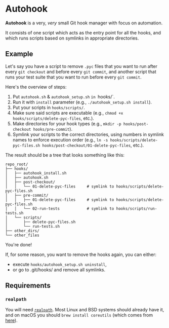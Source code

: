 # Autohook

**Autohook** is a very, _very_ small Git hook manager with focus on automation.

It consists of one script which acts as the entry point for all the hooks, and which runs scripts based on symlinks in appropriate directories.

## Example

Let's say you have a script to remove `.pyc` files that you want to run after every `git checkout` and before every `git commit`, and another script that runs your test suite that you want to run before every `git commit`.

Here's the overview of steps:

1. Put `autohook.sh` & `autohook_setup.sh` `in `hooks/`.
2. Run it with `install` parameter (e.g., `./autohook_setup.sh install`).
3. Put your scripts in `hooks/scripts/`.
4. Make sure said scripts are executable (e.g., `chmod +x hooks/scripts/delete-pyc-files`, etc.).
5. Make directories for your hook types (e.g., `mkdir -p hooks/post-checkout hooks/pre-commit`).
6. Symlink your scripts to the correct directories, using numbers in symlink names to enforce execution order (e.g., `ln -s hooks/scripts/delete-pyc-files.sh hooks/post-checkout/01-delete-pyc-files`, etc.).

The result should be a tree that looks something like this:

```
repo_root/
├── hooks/
│   ├── autohook_install.sh
│   ├── autohook.sh
│   ├── post-checkout/
│   │   └── 01-delete-pyc-files     # symlink to hooks/scripts/delete-pyc-files.sh
│   ├── pre-commit/
│   │   ├── 01-delete-pyc-files     # symlink to hooks/scripts/delete-pyc-files.sh
│   │   └── 02-run-tests            # symlink to hooks/scripts/run-tests.sh
│   └── scripts/
│       ├── delete-pyc-files.sh
│       └── run-tests.sh
├── other_dirs/
└── other_files
```

You're done!

If, for some reason, you want to remove the hooks again, you can either:

* execute `hooks/autohook_setup.sh uninstall`,
* or go to .git/hooks/ and remove all symlinks.

## Requirements

### `realpath`

You will need [`realpath`](https://linux.die.net/man/3/realpath 'realpath(3) - Linux man page').
Most Linux and BSD systems should already have it, and on macOS you should `brew install coreutils` (which comes from [here](https://github.com/Homebrew/homebrew-core/blob/master/Formula/coreutils.rb 'Homebrew/homebrew-core - homebrew-core/Formula/coreutils.rb')).
